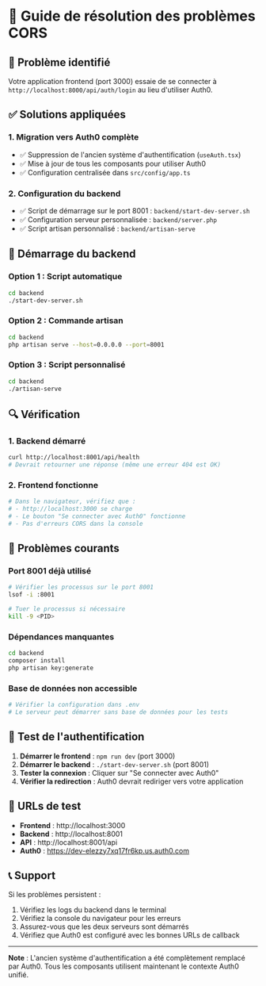 # 🔧 Guide de résolution des problèmes CORS

## 🚨 Problème identifié
Votre application frontend (port 3000) essaie de se connecter à `http://localhost:8000/api/auth/login` au lieu d'utiliser Auth0.

## ✅ Solutions appliquées

### 1. **Migration vers Auth0 complète**
- ✅ Suppression de l'ancien système d'authentification (`useAuth.tsx`)
- ✅ Mise à jour de tous les composants pour utiliser Auth0
- ✅ Configuration centralisée dans `src/config/app.ts`

### 2. **Configuration du backend**
- ✅ Script de démarrage sur le port 8001 : `backend/start-dev-server.sh`
- ✅ Configuration serveur personnalisée : `backend/server.php`
- ✅ Script artisan personnalisé : `backend/artisan-serve`

## 🚀 Démarrage du backend

### Option 1 : Script automatique
```bash
cd backend
./start-dev-server.sh
```

### Option 2 : Commande artisan
```bash
cd backend
php artisan serve --host=0.0.0.0 --port=8001
```

### Option 3 : Script personnalisé
```bash
cd backend
./artisan-serve
```

## 🔍 Vérification

### 1. **Backend démarré**
```bash
curl http://localhost:8001/api/health
# Devrait retourner une réponse (même une erreur 404 est OK)
```

### 2. **Frontend fonctionne**
```bash
# Dans le navigateur, vérifiez que :
# - http://localhost:3000 se charge
# - Le bouton "Se connecter avec Auth0" fonctionne
# - Pas d'erreurs CORS dans la console
```

## 🐛 Problèmes courants

### **Port 8001 déjà utilisé**
```bash
# Vérifier les processus sur le port 8001
lsof -i :8001

# Tuer le processus si nécessaire
kill -9 <PID>
```

### **Dépendances manquantes**
```bash
cd backend
composer install
php artisan key:generate
```

### **Base de données non accessible**
```bash
# Vérifier la configuration dans .env
# Le serveur peut démarrer sans base de données pour les tests
```

## 📱 Test de l'authentification

1. **Démarrer le frontend** : `npm run dev` (port 3000)
2. **Démarrer le backend** : `./start-dev-server.sh` (port 8001)
3. **Tester la connexion** : Cliquer sur "Se connecter avec Auth0"
4. **Vérifier la redirection** : Auth0 devrait rediriger vers votre application

## 🔗 URLs de test

- **Frontend** : http://localhost:3000
- **Backend** : http://localhost:8001
- **API** : http://localhost:8001/api
- **Auth0** : https://dev-elezzy7xq17fr6kp.us.auth0.com

## 📞 Support

Si les problèmes persistent :
1. Vérifiez les logs du backend dans le terminal
2. Vérifiez la console du navigateur pour les erreurs
3. Assurez-vous que les deux serveurs sont démarrés
4. Vérifiez que Auth0 est configuré avec les bonnes URLs de callback

---

**Note** : L'ancien système d'authentification a été complètement remplacé par Auth0. Tous les composants utilisent maintenant le contexte Auth0 unifié.
